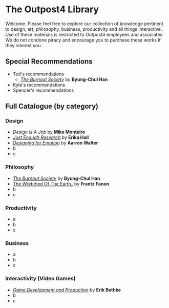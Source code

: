 # The Outpost4 Library

Welcome. Please feel free to explore our collection of knowledge pertinent to design, art, philosophy, business, productivity and all things interactive. Use of these materials is restricted to Outpost4 employees and associates. We do not condone piracy and encourage you to purchase these works if they interest you.

## Special Recommendations
- Ted's recommendations
  - [_The Burnout Society_](burnout.pdf) by **Byung-Chul Han**
- Kyle's recommendations
- Spencer's recommendations

## Full Catalogue (by category)

### Design
- _Design Is A Job_ by **Mike Monteiro**
- [_Just Enough Research_](Just_Enough_Research_-_Erika_Hall.pdf) by **Erika Hall**
- [_Designing for Emotion_](Designing_for_Emotion_-_Spool_-_A_Book_Apart_(2011).pdf) by **Aarron Walter**
- b
- c

### Philosophy

- [_The Burnout Society_](burnout.pdf) by **Byung-Chul Han**
- [The Wretched Of The Earth_](Fanon_Frantz_The_Wretched_Of_The_Earth.pdf) by **Frantz Fanon**
- b
- c

### Productivity

- a
- b
- c

### Business

- a
- b
- c

### Interactivity (Video Games)

- [_Game Development and Production_](gdp.pdf) by **Erik Bethke**
- b
- c

